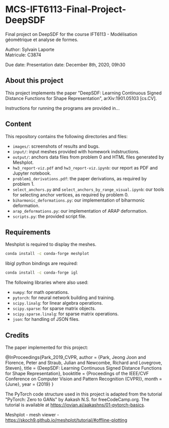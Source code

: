 # MCS-IFT6113-Final-Project-DeepSDF

Final project on DeepSDF for the course IFT6113 - Modélisation géométrique et analyse de formes.

Author: Sylvain Laporte  
Matricule: C3874

Due date:
Presentation date: December 8th, 2020, 09h30

## About this project

This project implements the paper "DeepSDF: Learning Continuous Signed Distance Functions for Shape Representation", arXiv:1901.05103 [cs.CV].

Instructions for running the programs are provided in...

## Content

This repository contains the following directories and files:

- `images/`: screenshots of results and bugs.
- `input/`: input meshes provided with homework indstructions.
- `output/`: anchors data files from problem 0 and HTML files generated by Meshplot.
- `hw3_report-viz.pdf` and `hw3_report-viz.ipynb`: our report as PDF and Jupyter notebook.
- `problem1_derivations.pdf`: the paper derivations, as required by problem 1.
- `select_anchors.py` and `select_anchors_by_range_visual.ipynb`: our tools for selecting anchor vertices, as required by problem 0.
- `biharmonic_deformations.py`: our implementation of biharmonic deformation.
- `arap_deformations.py`: our implementation of ARAP deformation.
- `scripts.py`: the provided script file.

## Requirements

Meshplot is required to display the meshes.

```bash
conda install -c conda-forge meshplot
```

libigl python bindings are required:

```bash
conda install -c conda-forge igl
```

The following libraries where also used:

- `numpy`: for math operations.
- `pytorch`: for neural network building and training.
- `scipy.linalg`: for linear algebra operations.
- `scipy.sparse`: for sparse matrix objects.
- `scipy.sparse.linalg`: for sparse matrix operations.
- `json`: for handling of JSON files.

## Credits

The paper implemented for this project:

@InProceedings{Park_2019_CVPR,
author = {Park, Jeong Joon and Florence, Peter and Straub, Julian and Newcombe, Richard and Lovegrove, Steven},
title = {DeepSDF: Learning Continuous Signed Distance Functions for Shape Representation},
booktitle = {Proceedings of the IEEE/CVF Conference on Computer Vision and Pattern Recognition (CVPR)},
month = {June},
year = {2019}
}

The PyTorch code structure used in this project is adapted from the tutorial "PyTorch: Zero to GANs" by Aakash N.S. for freeCodeCamp.org. The tutorial is available at <https://jovian.ai/aakashns/01-pytorch-basics>.

Meshplot - mesh viewer - <https://skoch9.github.io/meshplot/tutorial/#offline-plotting>
